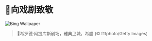 # 🔖向戏剧致敬

![Bing Wallpaper](https://www.bing.com/th?id=OHR.OdeonAthens_ZH-CN6085881625_1920x1080.jpg&rf=LaDigue_1920x1080.jpg&pid=hp)

> 📝希罗德·阿提库斯剧场，雅典卫城，希腊 (© f11photo/Getty Images)
